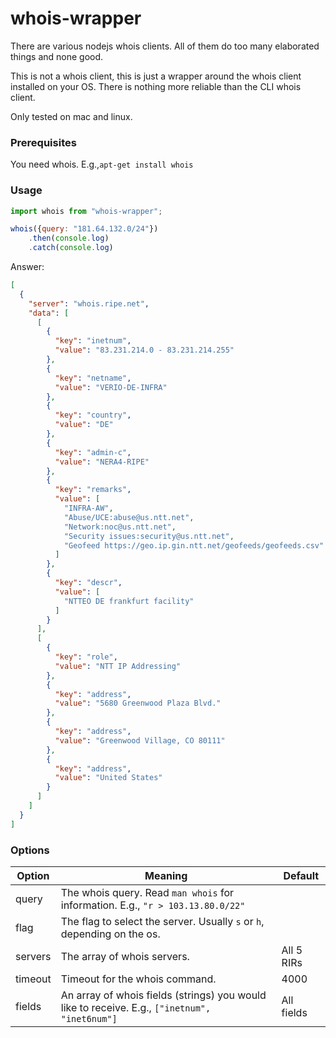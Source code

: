 # whois-wrapper

There are various nodejs whois clients. All of them do too many elaborated things and none good.

This is not a whois client, this is just a wrapper around the whois client installed on your OS. There is nothing more
reliable than the CLI whois client.

Only tested on mac and linux.

### Prerequisites

You need whois. E.g.,`apt-get install whois`

### Usage

```js
import whois from "whois-wrapper";

whois({query: "181.64.132.0/24"})
    .then(console.log)
    .catch(console.log)
```

Answer:

```json
[
  {
    "server": "whois.ripe.net",
    "data": [
      [
        {
          "key": "inetnum",
          "value": "83.231.214.0 - 83.231.214.255"
        },
        {
          "key": "netname",
          "value": "VERIO-DE-INFRA"
        },
        {
          "key": "country",
          "value": "DE"
        },
        {
          "key": "admin-c",
          "value": "NERA4-RIPE"
        },
        {
          "key": "remarks",
          "value": [
            "INFRA-AW",
            "Abuse/UCE:abuse@us.ntt.net",
            "Network:noc@us.ntt.net",
            "Security issues:security@us.ntt.net",
            "Geofeed https://geo.ip.gin.ntt.net/geofeeds/geofeeds.csv"
          ]
        },
        {
          "key": "descr",
          "value": [
            "NTTEO DE frankfurt facility"
          ]
        }
      ],
      [
        {
          "key": "role",
          "value": "NTT IP Addressing"
        },
        {
          "key": "address",
          "value": "5680 Greenwood Plaza Blvd."
        },
        {
          "key": "address",
          "value": "Greenwood Village, CO 80111"
        },
        {
          "key": "address",
          "value": "United States"
        }
      ]
    ]
  }
]
```

### Options

| Option  | Meaning                                                                                     | Default    |
|---------|---------------------------------------------------------------------------------------------|------------|
| query   | The whois query. Read `man whois` for information. E.g., `"r > 103.13.80.0/22"`             |            |
| flag    | The flag to select the server. Usually `s` or `h`, depending on the os.                     |            |
| servers | The array of whois servers.                                                                 | All 5 RIRs |
| timeout | Timeout for the whois command.                                                              | 4000       |
| fields  | An array of whois fields (strings) you would like to receive. E.g., `["inetnum", "inet6num"]` | All fields |
